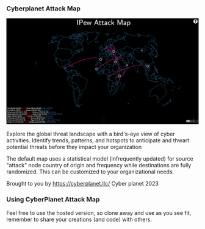 ### Cyberplanet  Attack Map

![img](pewpew.png)

Explore the global threat landscape with a bird's-eye view of cyber activities. Identify trends, patterns, and hotspots to anticipate and thwart potential threats before they impact your organization 
  
The default map uses a statistical model (infrequently updated) for source "attack" node country of origin and frequency while destinations are fully randomized. This can be customized to your organizational needs.

Brought to you by https://cyberplanet.llc/ Cyber planet 2023 

### Using CyberPlanet Attack Map

Feel free to use the hosted version, so clone away and use as you see fit, remember to share your creations (and code) with others.
